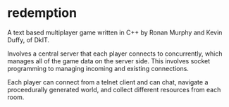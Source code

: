 # redemption
A text based multiplayer game written in C++ by Ronan Murphy and Kevin Duffy, of DkIT.

Involves a central server that each player connects to concurrently, which manages all of the game data on the server side. This involves socket programming to managing incoming and existing connections.

Each player can connect from a telnet client and can chat, navigate a proceedurally generated world, and collect different resources from each room.
